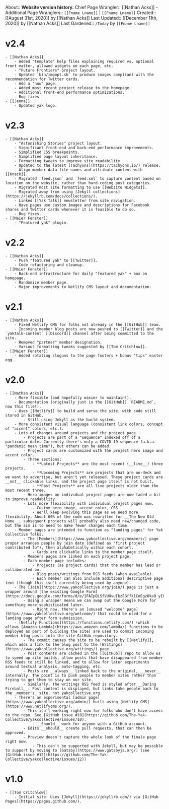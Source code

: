 About:: __Website version history.__
Chief Page Wrangler:: [[Nathan Acks]]
    - Additional Page Wranglers:: `[[Fname Lname]]` | `[[Fname Lname]]`
Created:: [[August 31st, 2020]] by [[Nathan Acks]]
Last Updated:: [[December 11th, 2020]] by [[Nathan Acks]]
Last Gardened:: `/Today` by `[[Fname Lname]]`
# v2.4
    - [[Nathan Acks]]
        - Added "template" help files explaining required vs. optional front matter, allowed widgets on each page, etc.
        - "Future Frontiers" project layout.
        - Updated `bin/imgopt.sh` to produce images compliant with the recommendation for Twitter cards.
        - Add a "now" page.
        - Added most recent project release to the homepage.
        - Additional front-end performance optimizations.
        - Bug fixes
    - [[Jenna]]
        - Updated yak logo.
# v2.3
    - [[Nathan Acks]]
        - "Astonishing Stories" project layout.
        - Significant front-end and back-end performance improvements.
        - Simplified CSS breakpoints.
        - Simplified page layout inheritance.
        - Formatting tweaks to improve site readability.
        - Updated to the latest [Tachyons](https://tachyons.io/) release.
        - Align member data file names and attribute content with [[Knack]].
        - Migrated `feed.json` and `feed.xml` to capture content based on location on the website, rather than hard-coding post categories.
        - Migrated most site formatting to use [[Website Widgets]].
        - Migrated away from using [Jekyll collections](https://jekyllrb.com/docs/collections/).
        - Linked [[Yak Talk]] newsletter from site navigation.
        - Have pages use custom images and descriptions for Facebook shares and Twitter cards whenever it is feasible to do so.
        - Bug fixes.
    - [[Maier Fenster]]
        - "Featured yak" plugin.
# v2.2
    - [[Nathan Acks]]
        - Push "featured yak" to [[Twitter]].
        - Code refactoring and cleanup.
    - [[Maier Fenster]]
        - Back-end infrastructure for daily "featured yak" + box on homepage.
        - Randomize member page.
        - Major improvements to Netlify CMS layout and documentation.
# v2.1
    - [[Nathan Acks]]
        - Fixed Netlify CMS for folks not already in the [[GitHub]] team.
        - Incoming member blog posts are now pushed to [[Twitter]] and the `yaktalk-content` [[Discord]] channel after being committed to the site.
        - Removed "partner" member designation.
        - Various formatting tweaks suggested by [[Tom Critchlow]].
    - [[Maier Fenster]]
        - Added rotating slogans to the page footers + bonus "tips" easter egg.
# v2.0
    - [[Nathan Acks]]
        - More flexible (and hopefully easier to maintain!).
        - Documentation (originally just in the [[GitHub]] `README.md`, now this file!).
        - Uses [[Netlify]] to build and serve the site, with code still stored in GitHub.
            - Still using Jekyll as the build system.
        - More consistent visual language (consistent link colors, concept of "accent" colors, etc.).
        - Lots of changes around projects and the project page.
            - Projects are part of a "sequence" indexed off of a particular date. Currently there's only a COVID-19 sequence (a.k.a. "pandemic mean time"), but others can be added.
            - Project cards are customized with the project hero image and accent color.
            - Three sections:
                - **Latest Projects** are the most recent (__live__) three projects.
                - **Upcoming Projects** are projects that are on-deck and we want to advertise, but aren't yet released. These project cards are __not__ clickable links, and the project page itself is not built.
                - **Past Projects** are all live projects older than the most recent three.
            - Hero images on individual project pages are now faded a bit to improve readability.
            - Lots more flexibility with individual project pages now.
                - Custom hero image, accent color, CSS.
                - We'll keep evolving this page as we need more flexibility. About 60% of the code was rewritten for __The New Old Home__; subsequent projects will probably also need new/changed code, but the aim is to need to make fewer changes each time.
        - Member pages are intended to function as "landing pages" for Yak Collective folks.
            - The [Members](https://www.yakcollective.org/members/) page proper arranges people by join date (defined as "first project contributed to"), then alphabetically within each cohort.
                - Cards are clickable links to the member page itself.
            - Members pages are linked on each project page.
            - Each member page includes:
                - Projects (as project cards) that the member has lead or collaborated on.
                - Blog posts/writings from RSS feeds (when available).
                - Each member can also include additional descriptive page text (though this isn't currently being used by anyone).
        - The [Join](https://www.yakcollective.org/join/) page is just a wrapper around [the existing Google Form](https://docs.google.com/forms/d/e/1FAIpQLSfVUUvuIkzEGffk1CoEgzOkeO_yI05Nuw6zU3H1TNLmiQOf7g/viewform).
            - Using a wrapper means we can swap out the Google Form for something more sophisticated later.
                - Right now, there's an [unused "welcome" page](https://www.yakcollective.org/welcome/) that could be used for a landing page after form submission.
        - [Netlify Functions](https://functions.netlify.com/) (which allows [Amazon Lambda](https://aws.amazon.com/lambda/) functions to be deployed as part of building the site) are used to commit incoming member blog posts into the site GitHub repository.
            - The commit causes the site to be rebuilt by [[Netlify]], which adds a link to the blog post to the [Writings](https://www.yakcollective.org/writings/) page.
            - Post contents are cached in the [[GitHub]] repo to allow us to speed up site builds, allow posts that have disappeared from member RSS feeds to still be linked, and to allow for later experiments around textual analysis, auto-tagging, etc.
            - Posts are __always__ linked back to the original, __never__ internally. The point is to push people to member sites rather than trying to get them to stay on our site.
            - Similarly, the writings RSS feed is styled after __Daring Fireball__: Post content is displayed, but links take people back to the _member's_ site, not yakcollective.org.
        - There's an experimental [admin page](https://www.yakcollective.org/admin/) built using [Netlify CMS](https://www.netlifycms.org/).
            - This isn't working right now for folks who don't have access to the repo. See [GitHub issue #10](https://github.com/The-Yak-Collective/yakcollective/issues/10).
                - __Should__ work for anyone with a GitHub account.
            - Edits __should__ create pull requests, that can then be approved.
            - Preview doesn't capture the whole look of the finale page right now.
                - This can't be supported with Jekyll, but may be possible to support by moving to [Gatsby](https://www.gatsbyjs.org/) (see [GitHub issue #12](https://github.com/The-Yak-Collective/yakcollective/issues/12))
# v1.0
    - [[Tom Critchlow]]
        - Initial site. Uses [Jekyll](https://jekyllrb.com/) via [GitHub Pages](https://pages.github.com/).
